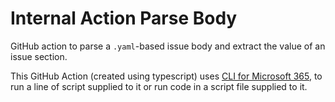 # Internal Action Parse Body

GitHub action to parse a `.yaml`-based issue body and extract the value of an issue section.

This GitHub Action (created using typescript) uses [CLI for Microsoft 365](https://pnp.github.io/cli-microsoft365/), to run a line of script supplied to it or run code in a script file supplied to it.
